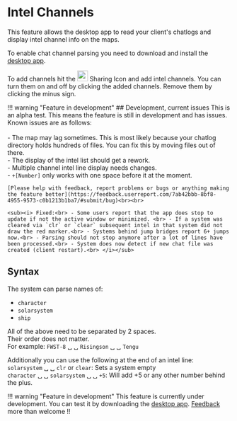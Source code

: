 # Intel Channels
This feature allows the desktop app to read your client's chatlogs and display intel channel info on the maps. 

To enable chat channel parsing you need to download and install the [desktop app](https://www.dropbox.com/s/x2dgjwiof2frek3/Eveeye_v002.exe?dl=0).

To add channels hit the <img src="https://raw.githubusercontent.com/Risingson/eedocs/master/docs/images/Share-100_off.png" width="24" height="24" > Sharing Icon and add intel channels. You can turn them on and off by clicking the added channels. Remove them by clicking the minus sign.

!!! warning "Feature in development"
    ## Development, current issues
    This is an alpha test. This means the feature is still in development and has issues.<br>Known issues are as follows:<br><br>
    - The map may lag sometimes. This is most likely because your chatlog directory holds hundreds of files. You can fix this by moving files out of there.<br>
    - The display of the intel list should get a rework.<br>
    - Multiple channel intel line display needs changes.<br>
    - `+[Number]` only works with one space before it at the moment.<br>

    [Please help with feedback, report problems or bugs or anything making the feature better](https://feedback.userreport.com/7ab42bbb-8bf8-4955-9573-c0b1213b1ba7/#submit/bug)<br><br>
    
    <sub><i> Fixed:<br> - Some users report that the app does stop to update if not the active window or minimized. <br> - If a system was cleared via `clr` or `clear` subsequent intel in that system did not draw the red marker.<br> - Systems behind jump bridges report 6+ jumps now.<br> - Parsing should not stop anymore after a lot of lines have been processed.<br> - System does now detect if new chat file was created (client restart).<br> </i></sub>

    
## Syntax
The system can parse names of:

 - `character` 
 - `solarsystem`
 - `ship` 

All of the above need to be separated by 2 spaces.<br>Their order does not matter.<br> For example: `FWST-8` &#9251; &#9251; `Risingson` &#9251; &#9251; `Tengu`

Additionally you can use the following at the end of an intel line:<br>
`solarsystem` &#9251; &#9251; `clr` or `clear`: Sets a system empty<br>
`character` &#9251; &#9251; `solarsystem` &#9251; &#9251; `+5`: Will add +5 or any other number behind the plus.

!!! warning "Feature in development"
    This feature is currently under development. You can test it by downloading the [desktop app](https://eveeye.readthedocs.io/en/latest/desktop-app/). [Feedback](https://eveeye.readthedocs.io/en/latest/#Feedback) more than welcome !!
<!--stackedit_data:
eyJoaXN0b3J5IjpbNDcxMDI2ODYsMTg5MTIzODIzMCwtNjMwMz
c3NjYwLDIwOTczMjkyNDIsLTExMjk0MTc2NjIsMTU4ODA4ODE1
LC01NjIxODIzNTIsMTk1ODU0OTQxLC0xODkyMDk4ODUxLC0xOT
E3MzgxNDU0LC05MDc3NTU1MjYsMTI5MzE2MjcyMywxMjkzMTYy
NzIzLDE5ODQyMTkwMSwtMTEyNDIxNjM1Nyw2OTQ5MjUxMDEsMT
g5MDYwMDkxNSwtMjQ5OTcyNTYzLC0xMzE4MzQ4ODcwLDEwOTYx
MTcxMzNdfQ==
-->